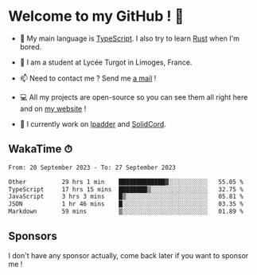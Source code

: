 # Welcome to my GitHub ! 🌃

- 🔭 My main language is [TypeScript](https://www.typescriptlang.org/). I also try to learn [Rust](https://www.rust-lang.org/) when I'm bored. 

- 🌱 I am a student at Lycée Turgot in Limoges, France.

- 📫 Need to contact me ? Send me <a href="mailto:mikkel@milescode.dev">a mail</a> !

- 💻 All my projects are open-source so you can see them all right here and on <a href="https://www.vexcited.ml">my website</a> !

- 👀 I currently work on [lpadder](https://github.com/Vexcited/lpadder) and [SolidCord](https://github.com/Vexcited/SolidCord).

## WakaTime ⏱

<!--START_SECTION:waka-->

```txt
From: 20 September 2023 - To: 27 September 2023

Other          29 hrs 1 min    █████████████▓░░░░░░░░░░░   55.05 %
TypeScript     17 hrs 15 mins  ████████▒░░░░░░░░░░░░░░░░   32.75 %
JavaScript     3 hrs 3 mins    █▒░░░░░░░░░░░░░░░░░░░░░░░   05.81 %
JSON           1 hr 46 mins    █░░░░░░░░░░░░░░░░░░░░░░░░   03.35 %
Markdown       59 mins         ▒░░░░░░░░░░░░░░░░░░░░░░░░   01.89 %
```

<!--END_SECTION:waka-->

## Sponsors

I don't have any sponsor actually, come back later if you want to sponsor me !
